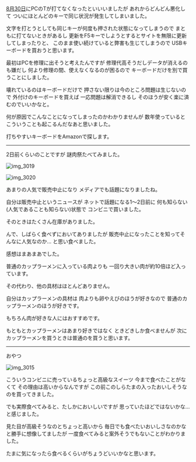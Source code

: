 [8月30日](https://diary.noraworld.jp/2016/08/30)にPCのTが打てなくなったといいいましたが
あれからどんどん悪化して
ついにほとんどのキーで同じ状況が発生してしまいました。

文字を打とうとしても同じキーが何度も押された状態になってしまうので
まともに打てないときがあるし
更新をF5キーでしようとするとサイトを無限に更新してしまったりと、
このまま使い続けていると弊害も生じてしまうので
USBキーボードを買おうと思います。

最初はPCを修理に出そうと考えたんですが
修理代高そうだしデータが消えるのも嫌だし
何より修理の間、使えなくなるのが困るので
キーボードだけを別で買うことにしました。

壊れているのはキーボードだけで
押さない限りは今のところ問題は生じないので
外付けのキーボードを買えば
一応問題は解消できるし
そのほうが安く楽に済むのでいいかなと。

何が原因でこんなことになってしまったのかわかりませんが
数年使っているとこういうことも起こるんだなあと思いました。

打ちやすいキーボードをAmazonで探します。

***

2日前くらいのことですが
謎肉祭たべてみました。

![img_3019](/images/2016/09/img_3019.jpg)

![img_3020](/images/2016/09/img_3020.jpg)

あまりの人気で販売中止になり
メディアでも話題になりましたね。

自分は販売中止というニュースが
ネットで話題になる1〜2日前に
何も知らない(人気であることも知らない)状態で
コンビニで買いました。

そのときはたくさん在庫がありました。

んで、しばらく食べずにおいてありましたが
販売中止になったことを知ってそんなに人気なのか…
と思い食べました。

感想はまあまあでした。

普通のカップラーメンに入っている肉よりも
一回り大きい肉が約10倍ほど入っています。

その代わり、他の具材はほとんどありません。

自分はカップラーメンの具材は
肉よりも卵やえびのほうが好きなので
普通のカップラーメンのほうが好きです。

もちろん肉が好きな人にはおすすめです。

もともとカップラーメンはあまり好きではなく
ときどきしか食べませんが
次にカップラーメンを買うときは普通のを買うと思います。

***

おやつ

![img_3015](/images/2016/09/img_3015.jpg)

こういうコンビニに売っているちょっと高級なスイーツ
今まで食べたことがなくて
その理由は高いからなんですが
この前このしらたまの入ったおいしそうなのを買ってきました。

でも実際食べてみると、たしかにおいしいですが
思っていたほどではないかな…と感じました。

見た目が高級そうなのとちょっと高いから
毎日でも食べたいおいしさなのかなと勝手に想像してましたが
一度食べてみると案外そうでもないことがわかりました。

たまに気になったら食べるくらいがちょうどいいかなと思います。
